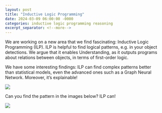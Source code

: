 ```yaml
---
layout: post
title: "Inductive Logic Programming"
date: 2024-03-09 06:00:00 -0000
categories: inductive logic programming reasoning
excerpt_separator: <!--more-->
---
```


We are working on a new area that we find fascinating: Inductive Logic Programming (ILP). 
ILP is helpful to find logical patterns, e.g. in your object detections. 
We argue that it enables Understanding, as it outputs programs about relations between objects, in terms of first-order logic. 

We have some interesting findings: ILP can find complex patterns better than statistical models, even the advanced ones such as a Graph Neural Network. 
Moreover, it’s explainable!

<img src="https://gertjanburghouts.github.io/pictures/ILP_scheme.jpg">

Can you find the pattern in the images below? ILP can!

<img src="https://gertjanburghouts.github.io/pictures/ILP_query.jpg">
